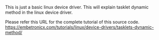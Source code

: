 This is just a basic linux device driver. This will explain tasklet dynamic method in the linux device driver.

Please refer this URL for the complete tutorial of this source code.
https://embetronicx.com/tutorials/linux/device-drivers/tasklets-dynamic-method/